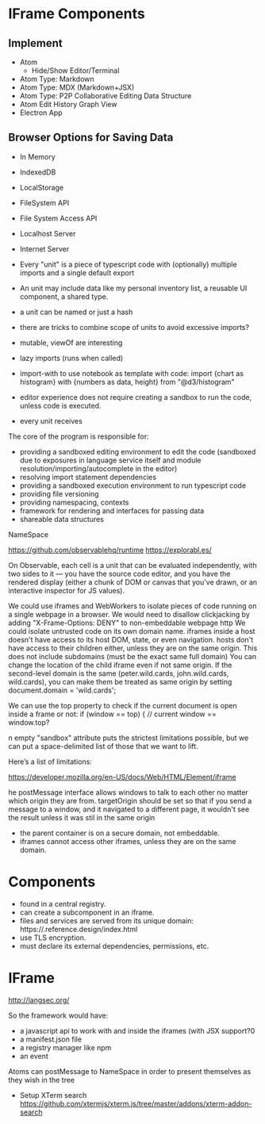 # IFrame Components

## Implement

- Atom
  - Hide/Show Editor/Terminal
- Atom Type: Markdown
- Atom Type: MDX (Markdown+JSX)
- Atom Type: P2P Collaborative Editing Data Structure 
- Atom Edit History Graph View
- Electron App

## Browser Options for Saving Data

- In Memory
- IndexedDB
- LocalStorage
- FileSystem API
- File System Access API
- Localhost Server
- Internet Server

- Every "unit" is a piece of typescript code with (optionally) multiple imports and a single default export
- An unit may include data like my personal inventory list, a reusable UI component, a shared type.
- a unit can be named or just a hash
- there are tricks to combine scope of units to avoid excessive imports?
- mutable, viewOf are interesting
- lazy imports (runs when called)
- import-with to use notebook as template with code: import {chart as histogram} with {numbers as data, height} from "@d3/histogram"
- editor experience does not require creating a sandbox to run the code, unless code is executed.
- every unit receives

The core of the program is responsible for:

- providing a sandboxed editing environment to edit the code
  (sandboxed due to exposures in language service itself and module resolution/importing/autocomplete in the editor)
- resolving import statement dependencies
- providing a sandboxed execution environment to run typescript code
- providing file versioning
- providing namespacing, contexts
- framework for rendering and interfaces for passing data
- shareable data structures

NameSpace

https://github.com/observablehq/runtime
https://explorabl.es/

On Observable, each cell is a unit that can be evaluated independently, with two sides to it — you have the source code editor, and you have the rendered display (either a chunk of DOM or canvas that you’ve drawn, or an interactive inspector for JS values).

We could use iframes and WebWorkers to isolate pieces of code running on a single webpage in a browser.
We would need to disallow clickjacking by adding "X-Frame-Options: DENY" to non-embeddable webpage http
We could isolate untrusted code on its own domain name. iframes inside a host doesn't have access to its host DOM,
state, or even navigation. hosts don't have access to their children either, unless they are on the same origin.
This does not include subdomains (must be the exact same full domain)
You can change the location of the child iframe even if not same origin.
If the second-level domain is the same (peter.wild.cards, john.wild.cards, wild.cards), you can make them be treated
as same origin by setting document.domain = 'wild.cards';

We can use the top property to check if the current document is open inside a frame or not:
if (window == top) { // current window == window.top?

n empty "sandbox" attribute puts the strictest limitations possible, but we can put a space-delimited list of those that we want to lift.

Here’s a list of limitations:

https://developer.mozilla.org/en-US/docs/Web/HTML/Element/iframe

he postMessage interface allows windows to talk to each other no matter which origin they are from.
targetOrigin should be set so that if you send a message to a window, and it navigated to a different page,
it wouldn't see the result unless it was stil in the same origin

- the parent container is on a secure domain, not embeddable.
- iframes cannot access other iframes, unless they are on the same domain.

# Components

- found in a central registry.
- can create a subcomponent in an iframe.
- files and services are served from its unique domain: https://<hash>.reference.design/index.html
- use TLS encryption.
- must declare its external dependencies, permissions, etc.

# IFrame

http://langsec.org/

So the framework would have:

- a javascript api to work with and inside the iframes (with JSX support?0
- a manifest.json file
- a registry manager like npm
- an event

Atoms can postMessage to NameSpace in order to present themselves as they wish in the tree

- Setup XTerm search https://github.com/xtermjs/xterm.js/tree/master/addons/xterm-addon-search